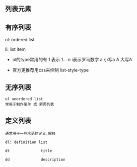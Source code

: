 ## 列表元素


## 有序列表

ol: ordered list

li: list item

- ol的type常用的有 1 表示 1... n 
    i表示罗马数字
    a 小写a
    A 大写A 

-   官方更推荐用css来控制
    list-style-type

## 无序列表
    
    ul unordered list
    常用于制作菜单 或 新闻列表

 ## 定义列表
    
    通常用于一些术语的定义,解释

    dl: definition list

    dt              title

    dd              description
